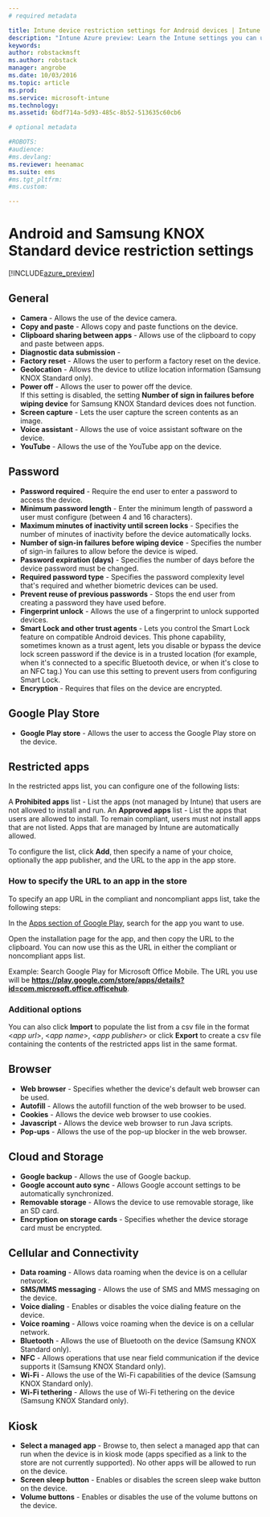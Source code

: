 ```yaml
---
# required metadata

title: Intune device restriction settings for Android devices | Intune Azure preview | Microsoft Docs
description: "Intune Azure preview: Learn the Intune settings you can use to control device settings and functionality on Android devices."
keywords:
author: robstackmsft
ms.author: robstack
manager: angrobe
ms.date: 10/03/2016
ms.topic: article
ms.prod:
ms.service: microsoft-intune
ms.technology:
ms.assetid: 6bdf714a-5d93-485c-8b52-513635c60cb6

# optional metadata

#ROBOTS:
#audience:
#ms.devlang:
ms.reviewer: heenamac
ms.suite: ems
#ms.tgt_pltfrm:
#ms.custom:

---
```


# Android and Samsung KNOX Standard device restriction settings

[!INCLUDE[azure_preview](../includes/azure_preview.md)]

## General	
- 	**Camera** - Allows the use of the device camera.	
- 	**Copy and paste** - Allows copy and paste functions on the device.	
- 	**Clipboard sharing between apps** - Allows use of the clipboard to copy and paste between apps.	
- 	**Diagnostic data submission** - 	
- 	**Factory reset** - Allows the user to perform a factory reset on the device.	
- 	**Geolocation** - Allows the device to utilize location information (Samsung KNOX Standard only).	
- 	**Power off** - Allows the user to power off the device.<br>If this setting is disabled, the setting **Number of sign in failures before wiping device** for Samsung KNOX Standard devices does not function.	
- 	**Screen capture** - Lets the user capture the screen contents as an image.	
- 	**Voice assistant** - Allows the use of voice assistant software on the device.	
- 	**YouTube** - Allows the use of the YouTube app on the device.	
		
## Password	
- 	**Password required** - Require the end user to enter a password to access the device.	
- 	**Minimum password length**	- Enter the minimum length of password a user must configure (between 4 and 16 characters).
- 	**Maximum minutes of inactivity until screen locks** - Specifies the number of minutes of inactivity before the device automatically locks.	
- 	**Number of sign-in failures before wiping device** - Specifies the number of sign-in failures to allow before the device is wiped.	
- 	**Password expiration (days)** - Specifies the number of days before the device password must be changed.	
- 	**Required password type** - Specifies the password complexity level that's required and whether biometric devices can be used.	
- 	**Prevent reuse of previous passwords** - Stops the end user from creating a password they have used before.	
- 	**Fingerprint unlock** - Allows the use of a fingerprint to unlock supported devices.	
- 	**Smart Lock and other trust agents** - Lets you control the Smart Lock feature on compatible Android devices. This phone capability, sometimes known as a trust agent, lets you disable or bypass the device lock screen password if the device is in a trusted location (for example, when it's connected to a specific Bluetooth device, or when it's close to an NFC tag.) You can use this setting to prevent users from configuring Smart Lock.	
- 	**Encryption** - Requires that files on the device are encrypted.	
		
## Google Play Store	

- 	**Google Play store** - Allows the user to access the Google Play store on the device.	
		
## Restricted apps	

In the restricted apps list, you can configure one of the following lists:

A **Prohibited apps** list - List the apps (not managed by Intune) that users are not allowed to install and run.
An **Approved apps** list - List the apps that users are allowed to install. To remain compliant, users must not install apps that are not listed. Apps that are managed by Intune are automatically allowed.

To configure the list, click **Add**, then specify a name of your choice, optionally the app publisher, and the URL to the app in the app store.

### How to specify the URL to an app in the store

To specify an app URL in the compliant and noncompliant apps list, take the following steps:

In the [Apps section of Google Play](https://play.google.com/store/apps), search for the app you want to use.

Open the installation page for the app, and then copy the URL to the clipboard. You can now use this as the URL in either the compliant or noncompliant apps list.

Example: Search Google Play for Microsoft Office Mobile. The URL you use will be **https://play.google.com/store/apps/details?id=com.microsoft.office.officehub**.

### Additional options

You can also click **Import** to populate the list from a csv file in the format <*app url*>, <*app name*>, <*app publisher*> or click **Export** to create a csv file containing the contents of the restricted apps list in the same format.		
		
## Browser	
- 	**Web browser** - Specifies whether the device's default web browser can be used.	
- 	**Autofill** - Allows the autofill function of the web browser to be used.	
- 	**Cookies** - Allows the device web browser to use cookies.	
- 	**Javascript** - Allows the device web browser to run Java scripts.	
- 	**Pop-ups** - Allows the use of the pop-up blocker in the web browser.	
 		
## Cloud and Storage	
- 	**Google backup** - Allows the use of Google backup.	
- 	**Google account auto sync** - Allows Google account settings to be automatically synchronized.	
- 	**Removable storage** - Allows the device to use removable storage, like an SD card.	
- 	**Encryption on storage cards** - Specifies whether the device storage card must be encrypted.	
		
## Cellular and Connectivity	
- 	**Data roaming** - Allows data roaming when the device is on a cellular network.	
- 	**SMS/MMS messaging** - Allows the use of SMS and MMS messaging on the device.	
- 	**Voice dialing** - Enables or disables the voice dialing feature on the device.	
- 	**Voice roaming** - Allows voice roaming when the device is on a cellular network.	
- 	**Bluetooth** - Allows the use of Bluetooth on the device (Samsung KNOX Standard only).	
- 	**NFC** - Allows operations that use near field communication if the device supports it (Samsung KNOX Standard only).	
- 	**Wi-Fi** - Allows the use of the Wi-Fi capabilities of the device (Samsung KNOX Standard only).	
- 	**Wi-Fi tethering** - Allows the use of Wi-Fi tethering on the device (Samsung KNOX Standard only).	
		
## Kiosk	
- 	**Select a managed app** - Browse to, then select a managed app that can run when the device is in kiosk mode (apps specified as a link to the store are not currently supported). No other apps will be allowed to run on the device.	
- 	**Screen sleep button**	- Enables or disables the screen sleep wake button on the device.
- 	**Volume buttons** - Enables or disables the use of the volume buttons on the device.	
